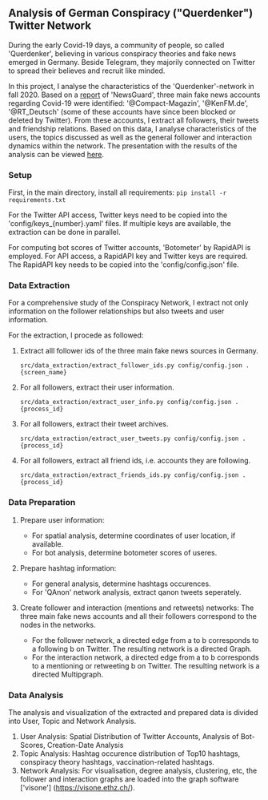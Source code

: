 ## Analysis of German Conspiracy ("Querdenker") Twitter Network
During the early Covid-19 days, a community of people, so called 'Querdenker', believing in various conspiracy theories and fake news emerged in Germany. Beside Telegram, they majorily connected on Twitter to spread their believes and recruit like minded. 

In this project, I analyse the characteristics of the 'Querdenker'-network in fall 2020. Based on a [report](https://www.newsguardtech.com/special-reports/twitter-superspreaders-europe/) of 'NewsGuard', three main fake news accounts regarding Covid-19 were identified: '@Compact-Magazin', '@KenFM.de', '@RT_Deutsch' (some of these accounts have since been blocked or deleted by Twitter). From these accounts, I extract all followers, their tweets and friendship relations. Based on this data, I analyse characteristics of the users, the topics discussed as well as the general follower and interaction dynamics within the network. The presentation with the results of the analysis can be viewed [here](https://github.com/katboe/german_conspiracy_network_analysis/blob/main/GermanConspiracyNetwork_presentation.pdf).

### Setup
First, in the main directory, install all requirements: ```pip install -r requirements.txt```

For the Twitter API access, Twitter keys need to be copied into the 'config/keys_{number}.yaml' files. If multiple keys are available, the extraction can be done in parallel.

For computing bot scores of Twitter accounts, 'Botometer' by RapidAPI is employed. For API access, a RapidAPI key and Twitter keys are required. The RapidAPI key needs to be copied into the 'config/config.json' file.

### Data Extraction
For a comprehensive study of the Conspiracy Network, I extract not only information on the follower relationships but also tweets and user information.

For the extraction, I procede as followed:
1. Extract alll follower ids of the three main fake news sources in Germany.
 
    ```src/data_extraction/extract_follower_ids.py config/config.json . {screen_name}```
    
2. For all followers, extract their user information.

    ```src/data_extraction/extract_user_info.py config/config.json . {process_id}```
    
3. For all followers, extract their tweet archives. 

    ```src/data_extraction/extract_user_tweets.py config/config.json . {process_id}```
    
4. For all followers, extract all friend ids, i.e. accounts they are following.

   ```src/data_extraction/extract_friends_ids.py config/config.json . {process_id}```


### Data Preparation
1. Prepare user information: 
    - For spatial analysis, determine coordinates of user location, if available. 
    - For bot analysis, determine botometer scores of useres.

2. Prepare hashtag information:
     - For general analysis, determine hashtags occurences.
     - For 'QAnon' network analysis, extract qanon tweets seperately.
  
3. Create follower and interaction (mentions and retweets) networks: The three main fake news accounts and all their followers correspond to the nodes in the networks.
     - For the follower network, a directed edge from a to b corresponds to a following b on Twitter. The resulting network is a directed Graph.
     - For the interaction network, a directed edge from a to b corresponds to a mentioning or retweeting b on Twitter. The resulting network is a directed Multipgraph.


### Data Analysis
The analysis and visualization of the extracted and prepared data is divided into User, Topic and Network Analysis. 

1. User Analysis: Spatial Distribution of Twitter Accounts, Analysis of Bot-Scores, Creation-Date Analysis
2. Topic Analysis: Hashtag occurence distribution of Top10 hashtags, conspiracy theory hashtags, vaccination-related hashtags.
3. Network Analysis:
For visualisation, degree analysis, clustering, etc, the follower and interaction graphs are loaded into the graph software ['visone'] (https://visone.ethz.ch/). 

